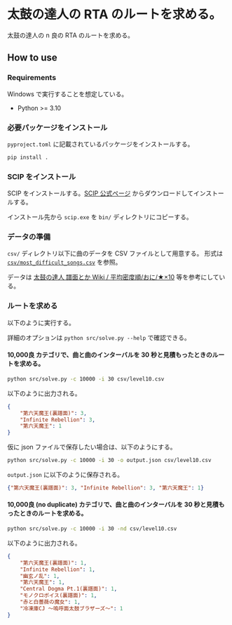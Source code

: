 # 太鼓の達人の RTA のルートを求める。

太鼓の達人の n 良の RTA のルートを求める。

## How to use

### Requirements

Windows で実行することを想定している。

- Python >= 3.10

### 必要パッケージをインストール

`pyproject.toml` に記載されているパッケージをインストールする。

```bash
pip install .
```

### SCIP をインストール

SCIP をインストールする。[SCIP 公式ページ](https://www.scipopt.org/index.php#download) からダウンロードしてインストールする。

インストール先から `scip.exe` を `bin/` ディレクトリにコピーする。

### データの準備

`csv/` ディレクトリ以下に曲のデータを CSV ファイルとして用意する。
形式は [`csv/most_difficult_songs.csv`](csv/most_difficult_songs.csv) を参照。

データは [太鼓の達人 譜面とか Wiki / 平均密度順/おに/★×10](https://wikiwiki.jp/taiko-fumen/%E5%8F%8E%E9%8C%B2%E6%9B%B2/%E5%B9%B3%E5%9D%87%E5%AF%86%E5%BA%A6%E9%A0%86/%E3%81%8A%E3%81%AB/%E2%98%85%C3%9710) 等を参考にしている。

### ルートを求める

以下のように実行する。

詳細のオプションは `python src/solve.py --help` で確認できる。

#### 10,000良 カテゴリで、曲と曲のインターバルを 30 秒と見積もったときのルートを求める。

```bash
python src/solve.py -c 10000 -i 30 csv/level10.csv
```

以下のように出力される。

```json
{
    "第六天魔王(裏譜面)": 3,
    "Infinite Rebellion": 3,
    "第六天魔王": 1
}
```

仮に json ファイルで保存したい場合は、以下のようにする。

```bash
python src/solve.py -c 10000 -i 30 -o output.json csv/level10.csv
```

`output.json` に以下のように保存される。

```json
{"第六天魔王(裏譜面)": 3, "Infinite Rebellion": 3, "第六天魔王": 1}
```

#### 10,000良 (no duplicate) カテゴリで、曲と曲のインターバルを 30 秒と見積もったときのルートを求める。

```bash
python src/solve.py -c 10000 -i 30 -nd csv/level10.csv
```

以下のように出力される。

```json
{
    "第六天魔王(裏譜面)": 1,
    "Infinite Rebellion": 1,
    "幽玄ノ乱": 1,
    "第六天魔王": 1,
    "Central Dogma Pt.1(裏譜面)": 1,
    "モノクロボイス(裏譜面)": 1,
    "赤と白薔薇の魔女": 1,
    "冷凍庫CJ ～嗚呼面太鼓ブラザーズ～": 1
}
```
